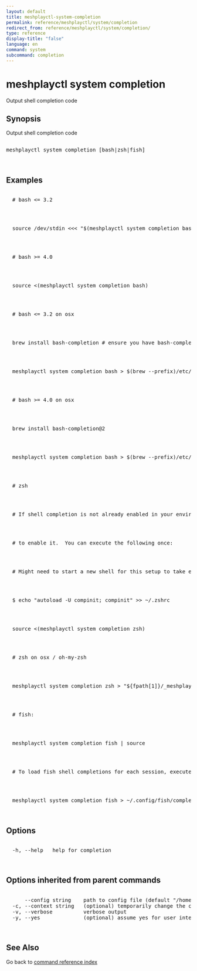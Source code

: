 ```yaml
---
layout: default
title: meshplayctl-system-completion
permalink: reference/meshplayctl/system/completion
redirect_from: reference/meshplayctl/system/completion/
type: reference
display-title: "false"
language: en
command: system
subcommand: completion
---
```


# meshplayctl system completion

Output shell completion code

## Synopsis

Output shell completion code

<pre class='codeblock-pre'>
<div class='codeblock'>
meshplayctl system completion [bash|zsh|fish]

</div>
</pre> 

## Examples

<pre class='codeblock-pre'>
<div class='codeblock'>
  # bash <= 3.2

</div>
</pre> 

<pre class='codeblock-pre'>
<div class='codeblock'>
  source /dev/stdin <<< "$(meshplayctl system completion bash)"

</div>
</pre> 

<pre class='codeblock-pre'>
<div class='codeblock'>
  # bash >= 4.0

</div>
</pre> 

<pre class='codeblock-pre'>
<div class='codeblock'>
  source <(meshplayctl system completion bash)

</div>
</pre> 

<pre class='codeblock-pre'>
<div class='codeblock'>
  # bash <= 3.2 on osx

</div>
</pre> 

<pre class='codeblock-pre'>
<div class='codeblock'>
  brew install bash-completion # ensure you have bash-completion 1.3+

</div>
</pre> 

<pre class='codeblock-pre'>
<div class='codeblock'>
  meshplayctl system completion bash > $(brew --prefix)/etc/bash_completion.d/meshplayctl

</div>
</pre> 

<pre class='codeblock-pre'>
<div class='codeblock'>
  # bash >= 4.0 on osx

</div>
</pre> 

<pre class='codeblock-pre'>
<div class='codeblock'>
  brew install bash-completion@2

</div>
</pre> 

<pre class='codeblock-pre'>
<div class='codeblock'>
  meshplayctl system completion bash > $(brew --prefix)/etc/bash_completion.d/meshplayctl

</div>
</pre> 

<pre class='codeblock-pre'>
<div class='codeblock'>
  # zsh

</div>
</pre> 

<pre class='codeblock-pre'>
<div class='codeblock'>
  # If shell completion is not already enabled in your environment you will need

</div>
</pre> 

<pre class='codeblock-pre'>
<div class='codeblock'>
  # to enable it.  You can execute the following once:

</div>
</pre> 

<pre class='codeblock-pre'>
<div class='codeblock'>
  # Might need to start a new shell for this setup to take effect.

</div>
</pre> 

<pre class='codeblock-pre'>
<div class='codeblock'>
  $ echo "autoload -U compinit; compinit" >> ~/.zshrc

</div>
</pre> 

<pre class='codeblock-pre'>
<div class='codeblock'>
  source <(meshplayctl system completion zsh)

</div>
</pre> 

<pre class='codeblock-pre'>
<div class='codeblock'>
  # zsh on osx / oh-my-zsh

</div>
</pre> 

<pre class='codeblock-pre'>
<div class='codeblock'>
  meshplayctl system completion zsh > "${fpath[1]}/_meshplayctl"

</div>
</pre> 

<pre class='codeblock-pre'>
<div class='codeblock'>
  # fish:

</div>
</pre> 

<pre class='codeblock-pre'>
<div class='codeblock'>
  meshplayctl system completion fish | source

</div>
</pre> 

<pre class='codeblock-pre'>
<div class='codeblock'>
  # To load fish shell completions for each session, execute once:

</div>
</pre> 

<pre class='codeblock-pre'>
<div class='codeblock'>
  meshplayctl system completion fish > ~/.config/fish/completions/meshplayctl.fish

</div>
</pre> 

## Options

<pre class='codeblock-pre'>
<div class='codeblock'>
  -h, --help   help for completion

</div>
</pre>

## Options inherited from parent commands

<pre class='codeblock-pre'>
<div class='codeblock'>
      --config string    path to config file (default "/home/runner/.meshplay/config.yaml")
  -c, --context string   (optional) temporarily change the current context.
  -v, --verbose          verbose output
  -y, --yes              (optional) assume yes for user interactive prompts.

</div>
</pre>

## See Also

Go back to [command reference index](/reference/meshplayctl/) 
